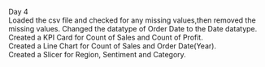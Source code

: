 Day 4	
Loaded the csv file and checked for any missing values,then removed the missing values.	
Changed the datatype of Order Date to the Date datatype.	
Created a KPI Card for Count of Sales and Count of Profit.	
Created a Line Chart for Count of Sales and Order Date(Year).		
Created a Slicer for Region, Sentiment and Category.	

